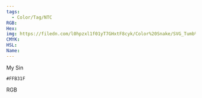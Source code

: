 ```yaml
---
tags:
  - Color/Tag/NTC
RGB:
Hex:
img: https://filedn.com/l0hpzxl1f01yT7GHxtF8cyk/Color%20Snake/SVG_Tumb%20Mass%20No%20Name/FFB31F.svg
CMYK:
HSL:
Name:
---
```

My Sin
```palette
#FFB31F
```
RGB
